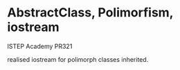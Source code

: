# AbstractClass, Polimorfism, iostream
ISTEP Academy
PR321

realised iostream for polimorph classes inherited.
